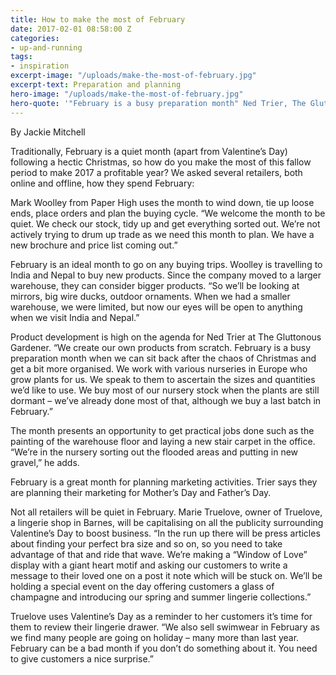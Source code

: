 ```yaml
---
title: How to make the most of February
date: 2017-02-01 08:58:00 Z
categories:
- up-and-running
tags:
- inspiration
excerpt-image: "/uploads/make-the-most-of-february.jpg"
excerpt-text: Preparation and planning
hero-image: "/uploads/make-the-most-of-february.jpg"
hero-quote: '"February is a busy preparation month" Ned Trier, The Gluttonous Gardener'
---
```


By Jackie Mitchell

Traditionally, February is a quiet month (apart from Valentine’s Day) following a hectic Christmas, so how do you make the most of this fallow period to make 2017 a profitable year? We asked several retailers, both online and offline, how they spend February:

Mark Woolley from Paper High uses the month to wind down, tie up loose ends, place orders and plan the buying cycle. “We welcome the month to be quiet. We check our stock, tidy up and get everything sorted out. We’re not actively trying to drum up trade as we need this month to plan. We have a new brochure and price list coming out.”

February is an ideal month to go on any buying trips. Woolley is travelling to India and Nepal to buy new products. Since the company moved to a larger warehouse, they can consider bigger products. “So we’ll be looking at mirrors, big wire ducks, outdoor ornaments. When we had a smaller warehouse, we were limited, but now our eyes will be open to anything when we visit India and Nepal.”

Product development is high on the agenda for Ned Trier at The Gluttonous Gardener. “We create our own products from scratch. February is a busy preparation month when we can sit back after the chaos of Christmas and get a bit more organised. We work with various nurseries in Europe who grow plants for us. We speak to them to ascertain the sizes and quantities we’d like to use. We buy most of our nursery stock when the plants are still dormant – we’ve already done most of that, although we buy a last batch in February.”

The month presents an opportunity to get practical jobs done such as the painting of the warehouse floor and laying a new stair carpet in the office. “We’re in the nursery sorting out the flooded areas and putting in new gravel,” he adds.

February is a great month for planning marketing activities. Trier says they are planning their marketing for Mother’s Day and Father’s Day.

Not all retailers will be quiet in February. Marie Truelove, owner of Truelove, a lingerie shop in Barnes, will be capitalising on all the publicity surrounding Valentine’s Day to boost business. “In the run up there will be press articles about finding your perfect bra size and so on, so you need to take advantage of that and ride that wave. We’re making a “Window of Love” display with a giant heart motif and asking our customers to write a message to their loved one on a post it note which will be stuck on. We’ll be holding a special event on the day offering customers a glass of champagne and introducing our spring and summer lingerie collections.”

Truelove uses Valentine’s Day as a reminder to her customers it’s time for them to review their lingerie drawer. “We also sell swimwear in February as we find many people are going on holiday – many more than last year. February can be a bad month if you don’t do something about it. You need to give customers a nice surprise.”
